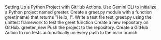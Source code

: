 Setting Up a Python Project with GitHub Actions.
Use Gemini CLI to initialize a Python project named greeter.
Create a greet.py module with a function greet(name) that returns "Hello, !".
Write a test file test_greet.py using the unittest framework to test the greet function
Create a new repository on GitHub. greeter_new
Push the project to the repository.
Create a GitHub Action to run tests automatically on every push to the main branch.

